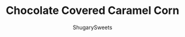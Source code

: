---
layout: ../../layouts/MarkdownPostLayout.astro
title: Chocolate Covered Caramel Corn
author: ShugarySweets
pubDate: 2019-01-15
description: "Sweet, salty, chocolate-covered perfection: stop what you&#x27;re doing right now and make a bowl of this Chocolate Covered Caramel Corn! Whether you drizzle it with white chocolate or dark chocolate (or both), it will be a game changer at movie night."
image_url: https://www.shugarysweets.com/wp-content/uploads/2011/06/chocolate-covered-caramel-corn-facebook.jpg
tags: ["Appetizers","American"]
calories: 713
protein: 9
carbohydrates: 109
fats: 31
fiber: 8
ingredients: ["1 cup unsalted butter","2 cups light brown sugar, packed","1/2 cup light corn syrup","1 teaspoon kosher salt","1/2 teaspoon baking soda","1 teaspoon vanilla","2 1/2 bags of popped corn, about 16 cups popped","16 ounce Ghirardelli dark chocolate or white chocolate wafers, melted"]
serves: 12
time: "1 hour 10 minutes"
prepTime: "10 minutes"
instructions: ["Place popped popcorn in a very large bowl or two large foil pans (lasagna pans or even broiler pans work). Set aside.","Pan melt butter, stir in sugar, corn syrup and salt. Bring to a boil, stirring constantly. Remove from heat. Stir in baking soda and vanilla. Gradually pour over popped corn in a large bowl or two large lasagna foil pans. Mix well.","Bake at 250 degrees for one hour, stirring every 15 minutes. Remove from oven and cool.","Break apart and store in covered containers. To go the extra mile, melt the white chocolate (or dark chocolate or both) completely, pour over cooled caramel corn. Lay out on wax paper to cool. Store in airtight Ziploc or tupperware containers."]
nutrition: ["713 calories","109 grams carbohydrates","44 milligrams cholesterol","31 grams fat","8 grams fiber","9 grams protein","17 grams saturated fat","291 grams sodium","70 grams sugar","0 grams trans fat","11 grams unsaturated fat"]
---
